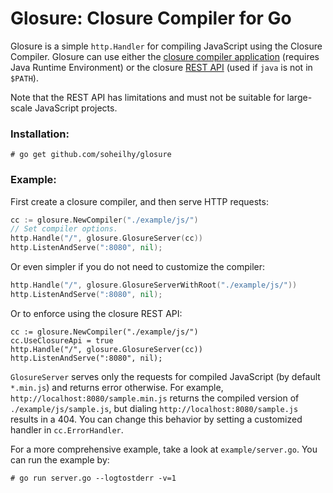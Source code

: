 Glosure: Closure Compiler for Go
================================
Glosure is a simple ```http.Handler``` for compiling JavaScript using the
Closure Compiler. Glosure can use either the
[closure compiler application](https://developers.google.com/closure/compiler/docs/gettingstarted_app "Closure Application")
(requires Java Runtime Environment) or the closure
[REST API](https://developers.google.com/closure/compiler/docs/gettingstarted_api "Closure REST API")
(used if ```java``` is not in ```$PATH```).

Note that the REST API has limitations and must not be suitable for
large-scale JavaScript projects.

### Installation:

    # go get github.com/soheilhy/glosure

### Example:
First create a closure compiler, and then serve HTTP requests:
```go
cc := glosure.NewCompiler("./example/js/")
// Set compiler options.
http.Handle("/", glosure.GlosureServer(cc))
http.ListenAndServe(":8080", nil);
```

Or even simpler if you do not need to customize the compiler:
```go
http.Handle("/", glosure.GlosureServerWithRoot("./example/js/"))
http.ListenAndServe(":8080", nil);
```

Or to enforce using the closure REST API:
```
cc := glosure.NewCompiler("./example/js/")
cc.UseClosureApi = true
http.Handle("/", glosure.GlosureServer(cc))
http.ListenAndServe(":8080", nil);
```

```GlosureServer``` serves only the requests for compiled
JavaScript (by default ```*.min.js```) and returns error otherwise.
For example, ```http://localhost:8080/sample.min.js``` returns the 
compiled version of ```./example/js/sample.js```, but
dialing ```http://localhost:8080/sample.js``` results in a 404.
You can change this behavior by setting a customized
handler in ```cc.ErrorHandler```.

For a more comprehensive example, take a look at
```example/server.go```. You can run the example by:

    # go run server.go --logtostderr -v=1

